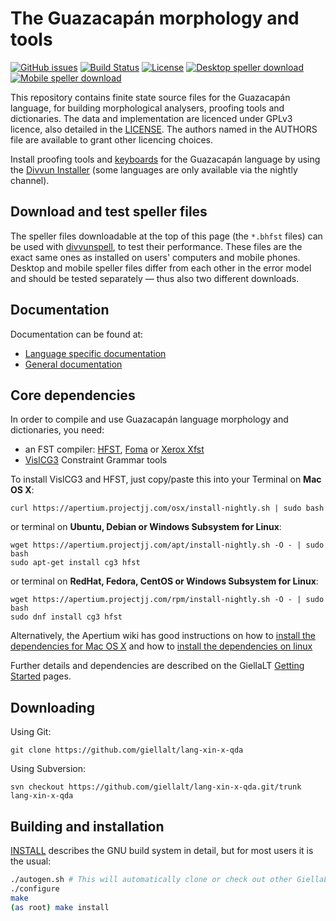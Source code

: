 The Guazacapán morphology and tools
==========================================

[![GitHub issues](https://img.shields.io/github/issues-raw/giellalt/lang-xin-x-qda)](https://github.com/giellalt/lang-xin-x-qda/issues)
[![Build Status](https://divvun-tc.thetc.se/api/github/v1/repository/giellalt/lang-xin-x-qda/main/badge.svg)](https://github.com/giellalt/lang-xin-x-qda/actions)
[![License](https://img.shields.io/github/license/giellalt/lang-xin-x-qda)](https://github.com/giellalt/lang-xin-x-qda/blob/main/LICENSE)
[![Desktop speller download](https://img.shields.io/badge/download%40latest-desktop--bhfst-brightgreen)](https://pahkat.uit.no/main/download/speller-qda?platform=desktop&channel=nightly)
[![Mobile speller download](https://img.shields.io/badge/download%40latest-mobile--bhfst-brightgreen)](https://pahkat.uit.no/main/download/speller-qda?platform=mbile&channel=nightly)

This repository contains finite state source files for the Guazacapán language,
for building morphological analysers, proofing tools
and dictionaries. The data and implementation are licenced under GPLv3
licence, also detailed in the
[LICENSE](https://github.com/giellalt/lang-xin-x-qda/blob/main/LICENSE). The
authors named in the AUTHORS file are available to grant other licencing
choices.

Install proofing tools and [keyboards](https://github.com/giellalt/keyboard-xin-x-qda)
for the Guazacapán language by using the [Divvun Installer](http://divvun.no)
(some languages are only available via the nightly channel).

Download and test speller files
-------------------------------

The speller files downloadable at the top of this page (the `*.bhfst` files) can
be used with [divvunspell](https://github.com/divvun/divvunspell), to test their
performance. These files are the exact same ones as installed on users' computers
and mobile phones. Desktop and mobile speller files differ from each other in the
error model and should be tested separately — thus also two different downloads.

Documentation
-------------

Documentation can be found at:

- [Language specific documentation](https://giellalt.github.io/lang-xin-x-qda/)
- [General documentation](https://giellalt.github.io/)

Core dependencies
-----------------

In order to compile and use Guazacapán language morphology and
dictionaries, you need:

- an FST compiler: [HFST](https://github.com/hfst/hfst), [Foma](https://github.com/mhulden/foma) or [Xerox Xfst](https://web.stanford.edu/~laurik/fsmbook/home.html)
- [VislCG3](https://visl.sdu.dk/svn/visl/tools/vislcg3/trunk) Constraint Grammar tools

To install VislCG3 and HFST, just copy/paste this into your Terminal on **Mac OS X**:

```
curl https://apertium.projectjj.com/osx/install-nightly.sh | sudo bash
```

or terminal on **Ubuntu, Debian or Windows Subsystem for Linux**:

```
wget https://apertium.projectjj.com/apt/install-nightly.sh -O - | sudo bash
sudo apt-get install cg3 hfst
```

or terminal on **RedHat, Fedora, CentOS or Windows Subsystem for Linux**:

```
wget https://apertium.projectjj.com/rpm/install-nightly.sh -O - | sudo bash
sudo dnf install cg3 hfst
```

Alternatively, the Apertium wiki has good instructions on how to [install the dependencies for Mac
OS X](https://wiki.apertium.org/wiki/Apertium_on_Mac_OS_X) and how to [install
the dependencies on
linux](https://wiki.apertium.org/wiki/Installation_of_grammar_libraries)

Further details and dependencies are described on the GiellaLT [Getting Started](https://giellalt.uit.no/infra/GettingStarted.html) pages.

Downloading
-----------

Using Git:
```
git clone https://github.com/giellalt/lang-xin-x-qda
```

Using Subversion:
```
svn checkout https://github.com/giellalt/lang-xin-x-qda.git/trunk lang-xin-x-qda
```

Building and installation
-------------------------

[INSTALL](https://github.com/giellalt/lang-xin-x-qda/blob/main/INSTALL)
describes the GNU build system in detail, but for most users it is the usual:

```sh
./autogen.sh # This will automatically clone or check out other GiellaLT dependencies
./configure
make
(as root) make install
```
